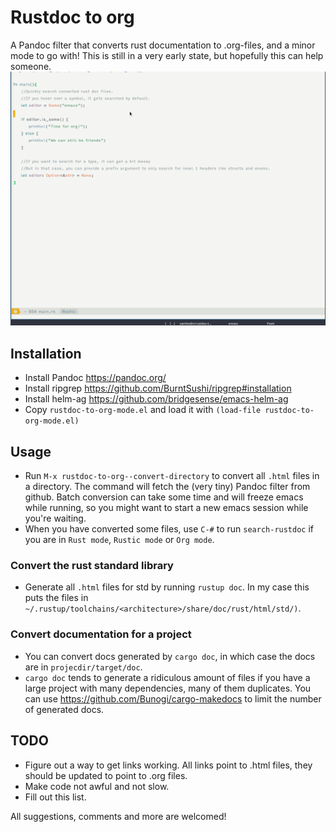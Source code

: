 # Rustdoc to org
A Pandoc filter that converts rust documentation to .org-files, and a minor mode to go with! This is still in a very early state, but hopefully this can help someone.
![Demo with helm ag](demo.gif)

## Installation

* Install Pandoc https://pandoc.org/
* Install ripgrep https://github.com/BurntSushi/ripgrep#installation
* Install helm-ag https://github.com/bridgesense/emacs-helm-ag
* Copy `rustdoc-to-org-mode.el` and load it with `(load-file rustdoc-to-org-mode.el)`

## Usage

* Run `M-x rustdoc-to-org--convert-directory` to convert all `.html` files in a directory. The command will fetch the (very tiny) Pandoc filter from github. Batch conversion can take some time and will freeze emacs while running, so you might want to start a new emacs session while you're waiting.
* When you have converted some files, use `C-#` to run `search-rustdoc` if you are in `Rust mode`, `Rustic mode` or `Org mode`.

### Convert the rust standard library
* Generate all `.html` files for std by running `rustup doc`. In my case this puts the files in `~/.rustup/toolchains/<architecture>/share/doc/rust/html/std/)`.

### Convert documentation for a project
* You can convert docs generated by `cargo doc`, in which case the docs are in `projecdir/target/doc`.
* `cargo doc` tends to generate a ridiculous amount of files if you have a large project with many dependencies, many of them duplicates. You can use https://github.com/Bunogi/cargo-makedocs to limit the number of generated docs.

## TODO

* Figure out a way to get links working. All links point to .html files, they should be updated to point to .org files.
* Make code not awful and not slow.
* Fill out this list.

All suggestions, comments and more are welcomed!
